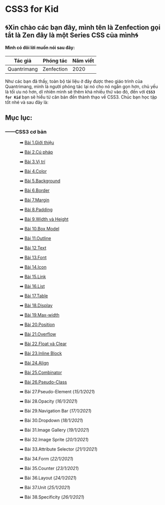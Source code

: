 # CSS3 for Kid

## 🌀Xin chào các bạn đây, mình tên là Zenfection gọi tắt là Zen đây là một Series CSS của mình🌀

#### Mình có đôi lời muốn nói sau đây:

| Tác giả     | Phóng tác  | Năm viết |
| ----------- | ---------- | -------- |
| Quantrimang | Zenfection | 2020     |

Như các bạn đã thấy, toàn bộ tài liệu ở đây được theo giáo trình của Quantrimang, mình là người phóng tác lại nó cho nó ngắn gọn hơn, chủ yếu là tối ưu nó hơn, dĩ nhiên mình sẽ thêm khá nhiều thứ vào đó, đến với **`CSS3 for Kid`** bạn sẽ hiểu từ căn bản đến thành thạo về CSS3. Chúc bạn học tập tốt nhé và sau đây là: 

## Mục lục:

### ——CSS3 cơ bản

            ➡ [Bài 1.Giới thiệu](https://github.com/Zenfection/CSS/blob/master/BasicCSS/1.Gioithieu.md)

            ➡ [Bài 2.Cú pháp](https://github.com/Zenfection/CSS/blob/master/BasicCSS/2.Cuphap.md)

            ➡ [Bài 3.Vị trí](https://github.com/Zenfection/CSS/blob/master/BasicCSS/3.Vitri.md)

            ➡ [Bài 4.Color](https://github.com/Zenfection/CSS/blob/master/BasicCSS/4.Color.md)

            ➡ [Bài 5.Background](https://github.com/Zenfection/CSS/blob/master/BasicCSS/5.Background.md)

            ➡ [Bài 6.Border](https://github.com/Zenfection/CSS/blob/master/BasicCSS/6.Border.md)

            ➡ [Bài 7.Margin](https://github.com/Zenfection/CSS/blob/master/BasicCSS/7.Margin.md)

            ➡ [Bài 8.Padding](https://github.com/Zenfection/CSS/blob/master/BasicCSS/8.Padding.md)

            ➡ [Bài 9.Width và Height](https://github.com/Zenfection/CSS/blob/master/BasicCSS/9.Width%26Height.md)

            ➡ [Bài 10.Box Model](https://github.com/Zenfection/CSS/blob/master/BasicCSS/10.Box%20Model.md)

            ➡ [Bài 11.Outline](https://github.com/Zenfection/CSS/blob/master/BasicCSS/11.Outline.md)

            ➡ [Bài 12.Text](https://github.com/Zenfection/CSS/blob/master/BasicCSS/12.Text.md)

            ➡ [Bài 13.Font](https://github.com/Zenfection/CSS/blob/master/BasicCSS/13.Font.md)

            ➡ [Bài 14.Icon](https://github.com/Zenfection/CSS/blob/master/BasicCSS/14.Icon.md)

            ➡ [Bài 15.Link](https://github.com/Zenfection/CSS/blob/master/BasicCSS/15.Link.md)

            ➡ [Bài 16.List](https://github.com/Zenfection/CSS/blob/master/BasicCSS/16.List.md)

            ➡ [Bài 17.Table](https://github.com/Zenfection/CSS/blob/master/BasicCSS/17.Table.md)

            ➡ [Bài 18.Display](https://github.com/Zenfection/CSS/blob/master/BasicCSS/18.Display.md)

            ➡ [Bài 19.Max-width](https://github.com/Zenfection/CSS/blob/master/BasicCSS/19.Max_width.md)

            ➡ [Bài 20.Position](https://github.com/Zenfection/CSS/blob/master/BasicCSS/20.Position.md)

            ➡ [Bài 21.Overflow](https://github.com/Zenfection/CSS/blob/master/BasicCSS/21.Overflow.md)

            ➡ [Bài 22.Float và Clear](https://github.com/Zenfection/CSS/blob/master/BasicCSS/22.Float%26Clear.md)

            ➡ [Bài 23.Inline Block](https://github.com/Zenfection/CSS/blob/master/BasicCSS/23.Inline%20Block.md)

            ➡ [Bài 24.Align](https://github.com/Zenfection/CSS/blob/master/BasicCSS/24.Align.md)

            ➡ [Bài 25.Combinator](https://github.com/Zenfection/CSS/blob/master/BasicCSS/25.Combinator.md)

            ➡ [Bài 26.Pseudo-Class](https://github.com/Zenfection/CSS/blob/master/BasicCSS/26.Pseudo-Class.md)

            ➡ Bài 27.Pseudo-Element (*15/1/2021*)

            ➡ Bài 28.Opacity (*16/1/2021*)

            ➡ Bài 29.Navigation Bar (*17/1/2021*)

            ➡ Bài 30.Dropdown (*18/1/2021*)

            ➡ Bài 31.Image Gallery (*19/1/2021*)

            ➡ Bài 32.Image Sprite (*20/1/2021*)

            ➡ Bài 33.Attribute Selector (*21/1/2021*)

            ➡ Bài 34.Form (*22/1/2021*)

            ➡ Bài 35.Counter (*23/1/2021*)

            ➡ Bài 36.Layout (*24/1/2021*)

            ➡ Bài 37.Unit (*25/1/2021*)

            ➡ Bài 38.Specificity (*26/1/2021*)
